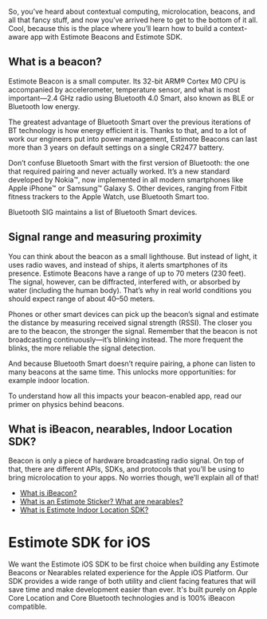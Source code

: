 So, you’ve heard about contextual computing, microlocation, beacons, and all that fancy stuff, and now you’ve arrived here to get to the bottom of it all. Cool, because this is the place where you’ll learn how to build a context-aware app with Estimote Beacons and Estimote SDK.

## What is a beacon?

Estimote Beacon is a small computer. Its 32-bit ARM® Cortex M0 CPU is accompanied by accelerometer, temperature sensor, and what is most important—2.4 GHz radio using Bluetooth 4.0 Smart, also known as BLE or Bluetooth low energy.

The greatest advantage of Bluetooth Smart over the previous iterations of BT technology is how energy efficient it is. Thanks to that, and to a lot of work our engineers put into power management, Estimote Beacons can last more than 3 years on default settings on a single CR2477 battery.

Don’t confuse Bluetooth Smart with the first version of Bluetooth: the one that required pairing and never actually worked. It’s a new standard developed by Nokia™, now implemented in all modern smartphones like Apple iPhone™ or Samsung™ Galaxy S. Other devices, ranging from Fitbit fitness trackers to the Apple Watch, use Bluetooth Smart too.

Bluetooth SIG maintains a list of Bluetooth Smart devices.

## Signal range and measuring proximity

You can think about the beacon as a small lighthouse. But instead of light, it uses radio waves, and instead of ships, it alerts smartphones of its presence. Estimote Beacons have a range of up to 70 meters (230 feet). The signal, however, can be diffracted, interfered with, or absorbed by water (including the human body). That’s why in real world conditions you should expect range of about 40–50 meters.



Phones or other smart devices can pick up the beacon’s signal and estimate the distance by measuring received signal strength (RSSI). The closer you are to the beacon, the stronger the signal. Remember that the beacon is not broadcasting continuously—it’s blinking instead. The more frequent the blinks, the more reliable the signal detection.

And because Bluetooth Smart doesn’t require pairing, a phone can listen to many beacons at the same time. This unlocks more opportunities: for example indoor location.

To understand how all this impacts your beacon-enabled app, read our primer on physics behind beacons.

## What is iBeacon, nearables, Indoor Location SDK?

Beacon is only a piece of hardware broadcasting radio signal. On top of that, there are different APIs, SDKs, and protocols that you’ll be using to bring microlocation to your apps. No worries though, we’ll explain all of that!

 - [What is iBeacon?](http://developer.estimote.com/documentation/ibeacon/overview.html)
 - [What is an Estimote Sticker? What are nearables?](http://developer.estimote.com/documentation/nearables/overview.html)
 - [What is Estimote Indoor Location SDK?](http://developer.estimote.com/documentation/indoor/overview.html)


 
# Estimote SDK for iOS

We want the Estimote iOS SDK to be first choice when building any Estimote Beacons or Nearables related experience for the Apple iOS Platform. Our SDK provides a wide range of both utility and client facing features that will save time and make development easier than ever. It's built purely on Apple Core Location and Core Bluetooth technologies and is 100% iBeacon compatible.